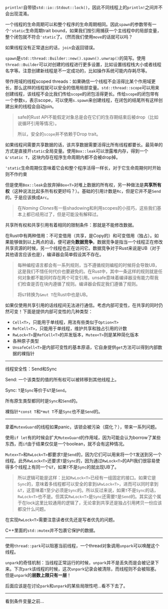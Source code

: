 `println!`自带锁`std::io::Stdout::lock()`，因此不同线程上的`println!`之间并不会出现混淆。

一个线程的生命周期可以和整个程序的生命周期相同。因此`spawn`的参数带有一个`'static`生命周期trait bound，如果我们按引用捕获一个主线程中的局部变量，整个闭包就不符合`'static`了。（然而我们使用`move`的话就可以吗？

如果线程没有正常退出的话，`join`会返回错误。

`spawn`是`std::thread::Builder::new().spawn().unwrap()`的简写。使用`thread::Builder`可以对创建的线程进行更多设置，比如设置线程栈大小或者线程名字等。注意创建新线程是不一定成功的，比如操作系统可能内存耗尽等。

带作用域的线程scoped threads：如果确信一个线程不会活得比某个作用域更长，那么这样的线程就可以安全的借用局部变量。`std::thread::scope`可以用来创建线程，该线程不会比我们传给`scope`的闭包活得更长。传给`scope`的闭包带有一个参数`s`，表示scope，可以使用`s.spawn`来创建线程，在闭包的结尾所有这样创建出来的线程会自动join。

> safe的Rust API不能假定对象总是会在它们的生存期结束后被drop（比如说循环引用等情况）。
>
> 所以，安全的`scope`并不依赖于Drop trait。

如果线程间需要共享数据的话，该共享数据需要活得比所有线程都要长。最简单的方式是直接开`static`全局变量。使用`Box::leak`可以泄露堆内存，得到一个`&'static T`，这块内存在程序生命周期内都不会被drop掉。

`'static`生命周期仅意味着它会和整个程序活得一样长，对于它生命周期何时开始则不作约束

但是使用`Box::leak`会放弃掉`Box<T>`对堆上数据的所有权，另一种做法是**共享所有权**（这种说法比起多所有权更好吗？）。基础的引用计数是`Rc`，但是它并不是`Send`的。于是应该换成`Arc`。

> 在*Naming Clones*有一些shadowing和利用scopes的小技巧，这些我们基本上都已经用过了，但是可能没有解释过。

共享所有权和共享引用有着相同的限制条件：那就是不能修改数据。

在Rust中有两种借用：不可变借用（共享，是Copy的）和可变借用（独占）。如果能够做到以上两点的话，便可避免**数据竞争**。数据竞争是指当一个线程正在修改共享资源的时候，另一个线程也正在访问它。数据竞争对于Rust来说是UB（对于其他语言应该也是），编译器会简单假设其不存在。

> 每种编程语言都会有一系列规则，当不遵循规则编程的时候将会导致UB，这是我们不惜任何代价也要避免的。在Rust中，其中一条这样的规则就是任何对象都不能同时存在两个可变引用。unsafe意味着编译器没有能力帮我们检查是否在块内遵循了规则。编译器会假定我们遵循了规则。
>
> 将`&T`转换为`&mut T`在Rust中也是UB。

如果仅使用共享引用的话线程间无法进行通信。考虑内部可变性，在共享的同时仍然可变！下面是提供内部可变性的几种类型：

* `Cell<T>`，只能用于单线程，用法有些类似于`Option<T>`
* `RefCell<T>`，只能用于单线程，维护共享和独占引用的计数
* `RwLock<T>`是`RefCell<T>`的并发版本，`Mutex<T>`则是某种简化版本
* 各种原子类型
* `UnsafeCell<T>`是内部可变性的基本原语，它自身提供`get`方法可以得到内部数据的裸指针

---

线程安全性：Send和Sync

Send: 一个该类型的值的所有权可以被转移到其他线程上。

Sync: `T`是`Sync`等价于`&T`是`Send`。

所有原生类型都同时是`Sync`和`Send`的。

裸指针`*const T`和`*mut T`不是`Sync`也不是`Send`的。

---

拿着`MutexGuard`的线程如果panic，该锁会被污染（腐化？），带来一系列问题。

使用`if let`有的时候会扩大`MutexGuard`的作用域，因为可能会认为borrow了某些东西，而`if`由于结果仅仅是一个boolean，就不会有这种情况。

`Mutex<T>`和`RwLock<T>`都要求`T`是`Send`的，因为它们可以用来将一个`T`发送到另一个线程。此外`RwLock<T>`还要求`T`是`Sync`的，因为通过`RwLock<T>`的API我们很容易使得多个线程上有同一个`&T`，如果`T`不是`Sync`的就出现UB了。

> 所以逻辑可能是这样：比如`RwLock<T>`已经有一组固定的接口。如果它是`Sync`的，意味着多线程都可以安全的拿到`&RwLock<T>`，进而可以同时拿到`&T`，这意味着`T`至少必须是`Sync`的。所以反过来说，如果`T`不是`Sync`的话，`RwLock<T>`也不是。但其实`RwLock<T>`是`Sync`还需要`T`是`Send`的。其实这个属于在lock这里比较通用的逻辑了，无论拿到共享还是独占引用拷贝一份应该都没什么问题。

在实现`RwLock<T>`需要注意读者优先还是写者优先的问题。

C++里面的`std::mutex`并不包裹它保护的数据。

---

使用`thread::park`可以阻塞当前线程，一个thread对象调用`unpark`可以唤醒这个线程。

`unpark`的奇怪机制：当线程正常运行的时候，`unpark`并不是丢失而是会被记录下来。下次`park`该线程的时候，这次`unpark`记录会被清除，而线程则不会被阻塞。但是`unpark`的**层数上限只有一层**！

后面应该是在讨论`park`和`unpark`的某些局限性吧...看不下去了。

---

看到条件变量之前...